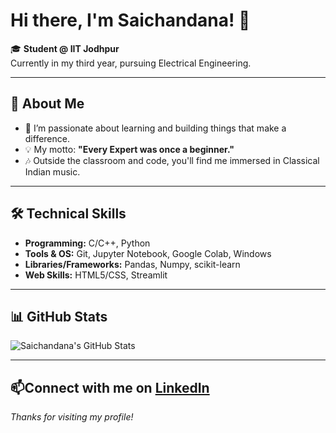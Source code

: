 # Hi there, I'm Saichandana! 👋

🎓 **Student @ IIT Jodhpur**  
Currently in my third year, pursuing Electrical Engineering.

---

## 🌟 About Me

- 🔭 I’m passionate about learning and building things that make a difference.
- 💡 My motto: **"Every Expert was once a beginner."**
- 🎶 Outside the classroom and code, you'll find me immersed in Classical Indian music.

---

## 🛠️ Technical Skills

- **Programming:** C/C++, Python  
- **Tools & OS:** Git, Jupyter Notebook, Google Colab, Windows  
- **Libraries/Frameworks:** Pandas, Numpy, scikit-learn  
- **Web Skills:** HTML5/CSS, Streamlit  
---

## 📊 GitHub Stats

![Saichandana's GitHub Stats](https://github-readme-stats.vercel.app/api?username=Saichandana-123&show_icons=true&theme=radical)

---
## 📫Connect with me on [LinkedIn](https://www.linkedin.com/in/saichandana-tumma-6a8a08285/)


*Thanks for visiting my profile!*

<!--
**Saichandana-123/Saichandana-123** is a ✨ _special_ ✨ repository because its `README.md` (this file) appears on your GitHub profile.

Here are some ideas to get you started:

- 🔭 I’m currently working on ...
- 🌱 I’m currently learning ...
- 👯 I’m looking to collaborate on ...
- 🤔 I’m looking for help with ...
- 💬 Ask me about ...
- 📫 How to reach me: ...
- 😄 Pronouns: ...
- ⚡ Fun fact: ...
-->
